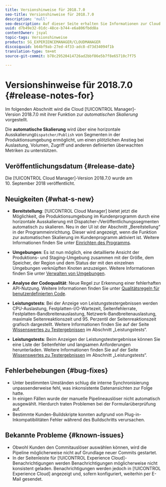 ```yaml
---
title: Versionshinweise für 2018.7.0
seo-title: Versionshinweise für 2018.7.0
description: 'null'
seo-description: Auf dieser Seite erhalten Sie Informationen zur Cloud Manager-Version 2018.7.0.
uuid: d7b49e32-01dc-48ce-b744-e6a806fbdd8a
contentOwner: jsyal
topic-tags: Versionshinweise
products: SG_EXPERIENCEMANAGER/CLOUDMANAGER
discoiquuid: b64bf9ab-27ed-4f33-adc8-d73d34094f1b
translation-type: tm+mt
source-git-commit: b78c29520414726ad2bbf86e5b7f8e65710c7f75

---
```



# Versionshinweise für 2018.7.0 {#release-notes-for}

Im folgenden Abschnitt wird die Cloud [!UICONTROL Manager]-Version 2018.7.0 mit ihrer Funktion zur *automatischen Skalierung* vorgestellt.

Die **automatische Skalierung** wird über eine horizontale Ausskalierung`Dispatcher/Publish` von Segmenten in der Produktionsumgebung ermöglicht, um einen plötzlichen Anstieg bei Auslastung, Volumen, Zugriff und anderen definierten überwachten Metriken zu unterstützen.

## Veröffentlichungsdatum {#release-date}

Die [!UICONTROL Cloud Manager]-Version 2018.7.0 wurde am 10. September 2018 veröffentlicht.

## Neuigkeiten {#what-s-new}

* **Bereitstellung**: [!UICONTROL Cloud Manager] bietet jetzt die Möglichkeit, die Produktionsumgebung im Kundenprogramm durch eine horizontale Ausskalierung mit Dispatcher-/Veröffentlichungssegmenten automatisch zu skalieren. Neu in der UI ist der Abschnitt „Bereitstellung“ in der Programmeinrichtung. Dieser wird angezeigt, wenn die Funktion zur automatischen Skalierung im Kundenprogramm aktiviert ist. Weitere Informationen finden Sie unter [Einrichten des Programms](setting-up-program.md).

* **Umgebungen**: Es ist nun möglich, eine detaillierte Ansicht der Produktions- und Staging-Umgebung zusammen mit der Größe, dem Speicher, der Region und dem Status der mit den einzelnen Umgebungen verknüpften Knoten anzuzeigen. Weitere Informationen finden Sie unter [Verwalten von Umgebungen](manage-your-environment.md).

* **Analyse der Codequalität**: Neue Regel zur Erkennung einer fehlerhaften API-Nutzung. Weitere Informationen finden Sie unter [Qualitätsregeln für benutzerdefinierten Code](custom-code-quality-rules.md).

* **Leistungstests**: Bei der Anzeige von Leistungstestergebnissen werden CPU-Auslastung, Festplatten-I/O-Wartezeit, Seitenfehlerrate, Festplatten-Bandbreitenauslastung, Netzwerk-Bandbreitenauslastung, maximale Seitenreaktionszeit und 95. Perzentil der Seitenreaktionszeit grafisch dargestellt. Weitere Informationen finden Sie auf der Seite [Wissenswertes zu Testergebnissen](understand-your-test-results.md) im Abschnitt „Leistungstests“.

* **Leistungstests**: Beim Anzeigen der Leistungstestergebnisse können Sie eine Liste der Seitenfehler und langsamen Anforderungen herunterladen. Weitere Informationen finden Sie auf der Seite [Wissenswertes zu Testergebnissen](understand-your-test-results.md) im Abschnitt „Leistungstests“.

## Fehlerbehebungen {#bug-fixes}

* Unter bestimmten Umständen schlug die interne Synchronisierung unpassenderweise fehl, was inkonsistente Datenansichten zur Folge hatte.
* In einigen Fällen wurde der manuelle Pipelineauslöser nicht automatisch ausgewählt. Hierdurch traten Problemen bei der Formularüberprüfung auf.
* Bestimmte Kunden-Buildskripte konnten aufgrund von Plug-in-Inkompatibilitäten Fehler während des Buildschritts verursachen.

## Bekannte Probleme {#known-issues}

* Obwohl Kunden den Commitauslöser auswählen können, wird die Pipeline möglicherweise nicht auf Grundlage neuer Commits gestartet.
* In der Seitenleiste für [!UICONTROL Experience Cloud]-Benachrichtigungen werden Benachrichtigungen möglicherweise nicht konsistent geladen. Benachrichtigungen werden jedoch in [!UICONTROL Experience Cloud] angezeigt und, sofern konfiguriert, weiterhin per E-Mail gesendet.

